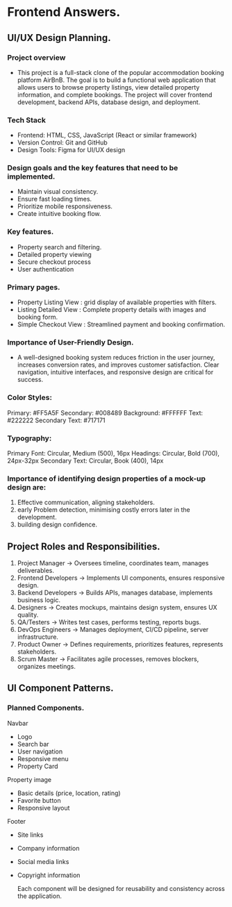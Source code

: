 # Frontend Answers.

## UI/UX Design Planning.

### Project overview

- This project is a full-stack clone of the popular accommodation booking platform AirBnB. The goal is to build a functional web application that allows users to browse property listings, view detailed property information, and complete bookings. The project will cover frontend development, backend APIs, database design, and deployment.


### Tech Stack
- Frontend: HTML, CSS, JavaScript (React or similar framework)
- Version Control: Git and GitHub
- Design Tools: Figma for UI/UX design


### Design goals and the key features that need to be implemented.

- Maintain visual consistency.
- Ensure fast loading times.
- Prioritize mobile responsiveness.
- Create intuitive booking flow.

### Key features.

- Property search and filtering.
- Detailed property viewing
- Secure checkout process
- User authentication

### Primary pages.

- Property Listing View : grid display of available properties with filters.
- Listing Detailed View : Complete property details with images and booking form.
- Simple Checkout View : Streamlined payment and booking confirmation.

### Importance of User-Friendly Design.
- A well-designed booking system reduces friction in the user journey, increases conversion rates, and improves customer satisfaction. Clear navigation, intuitive interfaces, and responsive design are critical for success.


### Color Styles:

Primary: #FF5A5F
Secondary: #008489
Background: #FFFFFF
Text: #222222
Secondary Text: #717171

### Typography:

Primary Font: Circular, Medium (500), 16px
Headings: Circular, Bold (700), 24px-32px
Secondary Text: Circular, Book (400), 14px

### Importance of identifying design properties of a mock-up design are:
 1. Effective communication, aligning stakeholders.
 2. early Problem detection, minimising costly errors later in the development.
 3. building design confidence.

## Project Roles and Responsibilities.

1. Project Manager ->	Oversees timeline, coordinates team, manages deliverables.
2. Frontend Developers ->	Implements UI components, ensures responsive design.
3. Backend Developers	-> Builds APIs, manages database, implements business logic.
4. Designers ->	Creates mockups, maintains design system, ensures UX quality.
5. QA/Testers ->	Writes test cases, performs testing, reports bugs.
6. DevOps Engineers ->	Manages deployment, CI/CD pipeline, server infrastructure.
7. Product Owner ->	Defines requirements, prioritizes features, represents stakeholders.
8. Scrum Master ->	Facilitates agile processes, removes blockers, organizes meetings.

## UI Component Patterns.

### Planned Components.
Navbar

- Logo
- Search bar
- User navigation
- Responsive menu
- Property Card

Property image

- Basic details (price, location, rating)
- Favorite button
- Responsive layout
  
Footer

- Site links
- Company information
- Social media links
- Copyright information

  Each component will be designed for reusability and consistency across the application.










